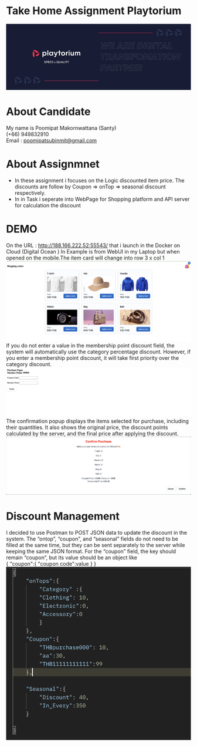 # Take Home Assignment Playtorium
![My Logo](./img/playtorium_solutions_cover.jpeg)

# About Candidate
My name is Poomipat Makornwattana (Santy) <br>
(+66) 949832910 <br>
Email : poomipatsubinmit@gmail.com
# About Assignmnet
- In these assignment i focuses on the Logic discounted item price. The discounts are follow by Coupon => onTop => seasonal discount respectively.
- In in Task i seperate into WebPage for Shopping platform and API  server for calculation the discount

# DEMO
On the URL : http://188.166.222.52:55543/ that i launch in the Docker on Cloud (Digital Ocean )
In Example is from WebUI in my Laptop but when opened on the mobile.The item card will change into row 3  x col 1
![My Logo](./img/main_Pages.png)
If you do not enter a value in the membership point discount field, the system will automatically use the category percentage discount. However, if you enter a membership point discount, it will take first priority over the category discount.
![My Logo](./img/PurchasePage.png)
The confirmation popup displays the items selected for purchase, including their quantities. It also shows the original price, the discount points calculated by the server, and the final price after applying the discount.
![My Logo](./img/confirmPurcheasePages.png)

# Discount Management
I decided to use Postman to POST JSON data to update the discount in the system. The “ontop”, “coupon”, and “seasonal” fields do not need to be filled at the same time, but they can be sent separately to the server while keeping the same JSON format. For the “coupon” field, the key should remain “coupon”, but its value should be an object like <br>
{
    "coupon":{
        "coupon code":value
    }
}
![My Logo](./img/UpdateValueFormat.png)
